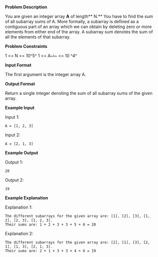 **Problem Description**

You are given an integer array **A** of length** N.**
You have to find the sum of all subarray sums of A.
More formally, a subarray is defined as a contiguous part of an array which we can obtain by deleting zero or more elements from either end of the array.
A subarray sum denotes the sum of all the elements of that subarray.

**Problem Constraints**

1 <= N <= 10^5^
1 <= A~i~ <= 10 ^4^

**Input Format**

The first argument is the integer array A.

**Output Format**

Return a single integer denoting the sum of all subarray sums of the given array.

**Example Input**

Input 1:

```
A = [1, 2, 3]
```

Input 2:

```
A = [2, 1, 3]
```

**Example Output**

Output 1:

```
20
```

Output 2:

```
19
```

**Example Explanation**

Explanation 1:

```
The different subarrays for the given array are: [1], [2], [3], [1, 2], [2, 3], [1, 2, 3].
Their sums are: 1 + 2 + 3 + 3 + 5 + 6 = 20
```

Explanation 2:

```
The different subarrays for the given array are: [2], [1], [3], [2, 1], [1, 3], [2, 1, 3].
Their sums are: 2 + 1 + 3 + 3 + 4 + 6 = 19
```
